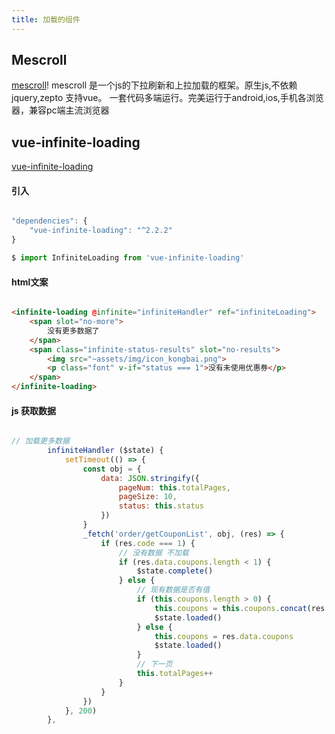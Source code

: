 ```yaml
---
title: 加载的组件
---
```


## Mescroll

[mescroll](http://www.mescroll.com/api.html)! mescroll 是一个js的下拉刷新和上拉加载的框架。原生js,不依赖jquery,zepto 支持vue。 一套代码多端运行。完美运行于android,ios,手机各浏览器，兼容pc端主流浏览器

## vue-infinite-loading

[vue-infinite-loading](https://peachscript.github.io/vue-infinite-loading/#!/)


#### 引入

``` js

"dependencies": {
    "vue-infinite-loading": "^2.2.2"
}

$ import InfiniteLoading from 'vue-infinite-loading'

```


#### html文案

``` html

<infinite-loading @infinite="infiniteHandler" ref="infiniteLoading">
    <span slot="no-more">
        没有更多数据了
    </span>
    <span class="infinite-status-results" slot="no-results">
        <img src="~assets/img/icon_kongbai.png">
        <p class="font" v-if="status === 1">没有未使用优惠券</p>
    </span>
</infinite-loading>

```


#### js 获取数据

``` js

// 加载更多数据
		infiniteHandler ($state) {
			setTimeout(() => {
				const obj = {
					data: JSON.stringify({
						pageNum: this.totalPages,
						pageSize: 10,
						status: this.status
					})
				}
				_fetch('order/getCouponList', obj, (res) => {
					if (res.code === 1) {
						// 没有数据 不加载
						if (res.data.coupons.length < 1) {
							$state.complete()
						} else {
							// 现有数据是否有值
							if (this.coupons.length > 0) {
								this.coupons = this.coupons.concat(res.data.coupons)
								$state.loaded()
							} else {
								this.coupons = res.data.coupons
								$state.loaded()
							}
							// 下一页
							this.totalPages++
						}
					}
				})
			}, 200)
		},

```
